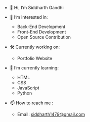 - 👋 Hi, I’m Siddharth Gandhi

- 👀 I’m interested in:
  - Back-End Development
  - Front-End Development
  - Open Source Contribution
  
- 🛠 Currently working on:
  - Portfolio Website


- 🌱 I’m currently learning:
    - HTML
    - CSS
    - JavaScript
    - Python


- 📫 How to reach me :
  - Email: siddharth1479@gmail.com

<!---
sgandhi9/sgandhi9 is a ✨ special ✨ repository because its `README.md` (this file) appears on your GitHub profile.
You can click the Preview link to take a look at your changes.
--->
